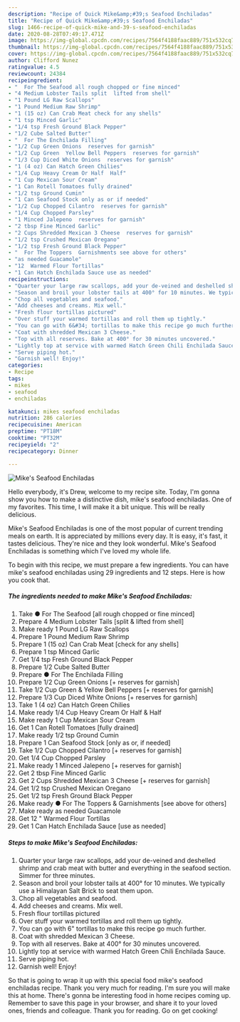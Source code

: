 ```yaml
---
description: "Recipe of Quick Mike&amp;#39;s Seafood Enchiladas"
title: "Recipe of Quick Mike&amp;#39;s Seafood Enchiladas"
slug: 1466-recipe-of-quick-mike-and-39-s-seafood-enchiladas
date: 2020-08-28T07:49:17.471Z
image: https://img-global.cpcdn.com/recipes/7564f4188faac889/751x532cq70/mikes-seafood-enchiladas-recipe-main-photo.jpg
thumbnail: https://img-global.cpcdn.com/recipes/7564f4188faac889/751x532cq70/mikes-seafood-enchiladas-recipe-main-photo.jpg
cover: https://img-global.cpcdn.com/recipes/7564f4188faac889/751x532cq70/mikes-seafood-enchiladas-recipe-main-photo.jpg
author: Clifford Nunez
ratingvalue: 4.5
reviewcount: 24384
recipeingredient:
- "  For The Seafood all rough chopped or fine minced"
- "4 Medium Lobster Tails split  lifted from shell"
- "1 Pound LG Raw Scallops"
- "1 Pound Medium Raw Shrimp"
- "1 (15 oz) Can Crab Meat check for any shells"
- "1 tsp Minced Garlic"
- "1/4 tsp Fresh Ground Black Pepper"
- "1/2 Cube Salted Butter"
- "  For The Enchilada Filling"
- "1/2 Cup Green Onions  reserves for garnish"
- "1/2 Cup Green  Yellow Bell Peppers  reserves for garnish"
- "1/3 Cup Diced White Onions  reserves for garnish"
- "1 (4 oz) Can Hatch Green Chilies"
- "1/4 Cup Heavy Cream Or Half  Half"
- "1 Cup Mexican Sour Cream"
- "1 Can Rotell Tomatoes fully drained"
- "1/2 tsp Ground Cumin"
- "1 Can Seafood Stock only as or if needed"
- "1/2 Cup Chopped Cilantro  reserves for garnish"
- "1/4 Cup Chopped Parsley"
- "1 Minced Jalepeno  reserves for garnish"
- "2 tbsp Fine Minced Garlic"
- "2 Cups Shredded Mexican 3 Cheese  reserves for garnish"
- "1/2 tsp Crushed Mexican Oregano"
- "1/2 tsp Fresh Ground Black Pepper"
- "  For The Toppers  Garnishments see above for others"
- "as needed Guacamole"
- "12  Warmed Flour Tortillas"
- "1 Can Hatch Enchilada Sauce use as needed"
recipeinstructions:
- "Quarter your large raw scallops, add your de-veined and deshelled shrimp and crab meat with butter and everything in the seafood section. Simmer for three minutes."
- "Season and broil your lobster tails at 400° for 10 minutes. We typically use a Himalayan Salt Brick to seat them upon."
- "Chop all vegetables and seafood."
- "Add cheeses and creams. Mix well."
- "Fresh flour tortillas pictured"
- "Over stuff your warmed tortillas and roll them up tightly."
- "You can go with 6&#34; tortillas to make this recipe go much further."
- "Coat with shredded Mexican 3 Cheese."
- "Top with all reserves. Bake at 400° for 30 minutes uncovered."
- "Lightly top at service with warmed Hatch Green Chili Enchilada Sauce."
- "Serve piping hot."
- "Garnish well! Enjoy!"
categories:
- Recipe
tags:
- mikes
- seafood
- enchiladas

katakunci: mikes seafood enchiladas 
nutrition: 286 calories
recipecuisine: American
preptime: "PT18M"
cooktime: "PT32M"
recipeyield: "2"
recipecategory: Dinner

---
```



![Mike&#39;s Seafood Enchiladas](https://img-global.cpcdn.com/recipes/7564f4188faac889/751x532cq70/mikes-seafood-enchiladas-recipe-main-photo.jpg)

Hello everybody, it's Drew, welcome to my recipe site. Today, I'm gonna show you how to make a distinctive dish, mike&#39;s seafood enchiladas. One of my favorites. This time, I will make it a bit unique. This will be really delicious.



Mike&#39;s Seafood Enchiladas is one of the most popular of current trending meals on earth. It is appreciated by millions every day. It is easy, it's fast, it tastes delicious. They're nice and they look wonderful. Mike&#39;s Seafood Enchiladas is something which I've loved my whole life.


To begin with this recipe, we must prepare a few ingredients. You can have mike&#39;s seafood enchiladas using 29 ingredients and 12 steps. Here is how you cook that.

<!--inarticleads1-->

##### The ingredients needed to make Mike&#39;s Seafood Enchiladas:

1. Take  ● For The Seafood [all rough chopped or fine minced]
1. Prepare 4 Medium Lobster Tails [split &amp; lifted from shell]
1. Make ready 1 Pound LG Raw Scallops
1. Prepare 1 Pound Medium Raw Shrimp
1. Prepare 1 (15 oz) Can Crab Meat [check for any shells]
1. Prepare 1 tsp Minced Garlic
1. Get 1/4 tsp Fresh Ground Black Pepper
1. Prepare 1/2 Cube Salted Butter
1. Prepare  ● For The Enchilada Filling
1. Prepare 1/2 Cup Green Onions [+ reserves for garnish]
1. Take 1/2 Cup Green &amp; Yellow Bell Peppers [+ reserves for garnish]
1. Prepare 1/3 Cup Diced White Onions [+ reserves for garnish]
1. Take 1 (4 oz) Can Hatch Green Chilies
1. Make ready 1/4 Cup Heavy Cream Or Half &amp; Half
1. Make ready 1 Cup Mexican Sour Cream
1. Get 1 Can Rotell Tomatoes [fully drained]
1. Make ready 1/2 tsp Ground Cumin
1. Prepare 1 Can Seafood Stock [only as or, if needed]
1. Take 1/2 Cup Chopped Cilantro [+ reserves for garnish]
1. Get 1/4 Cup Chopped Parsley
1. Make ready 1 Minced Jalepeno [+ reserves for garnish]
1. Get 2 tbsp Fine Minced Garlic
1. Get 2 Cups Shredded Mexican 3 Cheese [+ reserves for garnish]
1. Get 1/2 tsp Crushed Mexican Oregano
1. Get 1/2 tsp Fresh Ground Black Pepper
1. Make ready  ● For The Toppers &amp; Garnishments [see above for others]
1. Make ready as needed Guacamole
1. Get 12 &#34; Warmed Flour Tortillas
1. Get 1 Can Hatch Enchilada Sauce [use as needed]




<!--inarticleads2-->

##### Steps to make Mike&#39;s Seafood Enchiladas:

1. Quarter your large raw scallops, add your de-veined and deshelled shrimp and crab meat with butter and everything in the seafood section. Simmer for three minutes.
1. Season and broil your lobster tails at 400° for 10 minutes. We typically use a Himalayan Salt Brick to seat them upon.
1. Chop all vegetables and seafood.
1. Add cheeses and creams. Mix well.
1. Fresh flour tortillas pictured
1. Over stuff your warmed tortillas and roll them up tightly.
1. You can go with 6&#34; tortillas to make this recipe go much further.
1. Coat with shredded Mexican 3 Cheese.
1. Top with all reserves. Bake at 400° for 30 minutes uncovered.
1. Lightly top at service with warmed Hatch Green Chili Enchilada Sauce.
1. Serve piping hot.
1. Garnish well! Enjoy!




So that is going to wrap it up with this special food mike&#39;s seafood enchiladas recipe. Thank you very much for reading. I'm sure you will make this at home. There's gonna be interesting food in home recipes coming up. Remember to save this page in your browser, and share it to your loved ones, friends and colleague. Thank you for reading. Go on get cooking!
